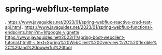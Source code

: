 # spring-webflux-template
. https://www.javaguides.net/2023/01/spring-webflux-reactive-crud-rest-api.html
. https://www.javaguides.net/2023/01/spring-webflux-functional-endpoints.html?m=1#google_vignette
. https://www.javaguides.net/2023/11/spring-boot-webclient-tutorial.html#:~:text=Spring%20WebClient%20Overview,%2C%20flexible%2C%20and%20powerful%20tool
